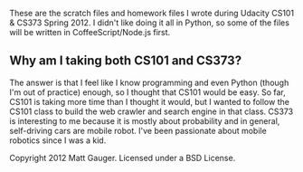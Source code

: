 These are the scratch files and homework files I wrote during Udacity CS101 & CS373 Spring 2012. I didn't like doing it all in Python, so some of the files will be written in CoffeeScript/Node.js first.

Why am I taking both CS101 and CS373?
-------------------------------------

The answer is that I feel like I know programming and even Python (though I'm out of practice) enough, so I thought that CS101 would be easy. So far, CS101 is taking more time than I thought it would, but I wanted to follow the CS101 class to build the web crawler and search engine in that class. CS373 is interesting to me because it is mostly about probability and in general, self-driving cars are mobile robot. I've been passionate about mobile robotics since I was a kid.

Copyright 2012 Matt Gauger. Licensed under a BSD License.
